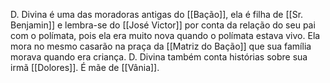 D. Divina é uma das moradoras antigas do [[Bação]], ela é filha de [[Sr. Benjamin]] e lembra-se do [[José Victor]] por conta da relação do seu pai com o polímata, pois ela era muito nova quando o polímata estava vivo.  Ela mora no mesmo casarão na praça da [[Matriz do Bação]] que sua família morava quando era criança. D. Divina também conta histórias sobre sua irmã [[Dolores]]. É mãe de [[Vânia]]. 